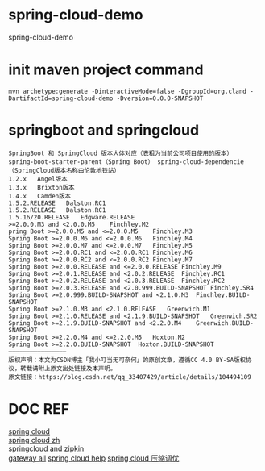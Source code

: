 # spring-cloud-demo
spring-cloud-demo

# init maven project command
```
mvn archetype:generate -DinteractiveMode=false -DgroupId=org.cland -DartifactId=spring-cloud-demo -Dversion=0.0.0-SNAPSHOT
```
# springboot and springcloud
```
SpringBoot 和 SpringCloud 版本大体对应（表粗为当前公司项目使用的版本）
spring-boot-starter-parent（Spring Boot）	spring-cloud-dependencie （SpringCloud版本名称由伦敦地铁站）
1.2.x	Angel版本
1.3.x	Brixton版本
1.4.x	Camden版本
1.5.2.RELEASE	Dalston.RC1
1.5.2.RELEASE	Dalston.RC1
1.5.16/20.RELEASE	Edgware.RELEASE
>=2.0.0.M3 and <2.0.0.M5	Finchley.M2
pring Boot >=2.0.0.M5 and <=2.0.0.M5	Finchley.M3
Spring Boot >=2.0.0.M6 and <=2.0.0.M6	Finchley.M4
Spring Boot >=2.0.0.M7 and <=2.0.0.M7	Finchley.M5
Spring Boot >=2.0.0.RC1 and <=2.0.0.RC1	Finchley.M6
Spring Boot >=2.0.0.RC2 and <=2.0.0.RC2	Finchley.M7
Spring Boot >=2.0.0.RELEASE and <=2.0.0.RELEASE	Finchley.M9
Spring Boot >=2.0.1.RELEASE and <2.0.2.RELEASE	Finchley.RC1
Spring Boot >=2.0.2.RELEASE and <2.0.3.RELEASE	Finchley.RC2
Spring Boot >=2.0.3.RELEASE and <2.0.999.BUILD-SNAPSHOT	Finchley.SR4
Spring Boot >=2.0.999.BUILD-SNAPSHOT and <2.1.0.M3	Finchley.BUILD-SNAPSHOT
Spring Boot >=2.1.0.M3 and <2.1.0.RELEASE	Greenwich.M1
Spring Boot >=2.1.0.RELEASE and <2.1.9.BUILD-SNAPSHOT	Greenwich.SR2
Spring Boot >=2.1.9.BUILD-SNAPSHOT and <2.2.0.M4	Greenwich.BUILD-SNAPSHOT
Spring Boot >=2.2.0.M4 and <=2.2.0.M5	Hoxton.M2
Spring Boot >=2.2.0.BUILD-SNAPSHOT	Hoxton.BUILD-SNAPSHOT
————————————————
版权声明：本文为CSDN博主「我小叮当无可奈何」的原创文章，遵循CC 4.0 BY-SA版权协议，转载请附上原文出处链接及本声明。
原文链接：https://blog.csdn.net/qq_33407429/article/details/104494109
```
# DOC REF
[spring cloud](https://docs.spring.io/spring-cloud/docs/Hoxton.SR10/reference/html/)<br>
[spring cloud zh](https://www.springcloud.cc/spring-cloud-greenwich.html)<br>
[springcloud and zipkin](https://blog.csdn.net/chengqiuming/article/details/80945082)<br>
[gateway all](https://blog.csdn.net/qq_29281307/article/details/90235261)
[spring cloud help](https://blog.csdn.net/maihilton/article/details/106462181?utm_medium=distribute.pc_relevant.none-task-blog-baidujs_title-0&spm=1001.2101.3001.4242)
[spring cloud 压缩调优](https://zhuanlan.zhihu.com/p/81108313)
